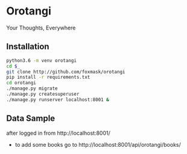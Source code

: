Orotangi
========

Your Thoughts, Everywhere 


Installation
------------

```bash
python3.6 -m venv orotangi
cd $_
git clone http://github.com/foxmask/orotangi
pip install -r requirements.txt
cd orotangi
./manage.py migrate
./manage.py createsuperuser
./manage.py runserver localhost:8001 &
```

Data Sample
-----------

after logged in from http://localhost:8001/

* to add some books go to http://localhost:8001/api/orotangi/books/

